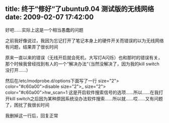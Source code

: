 title: 终于“修好“了ubuntu9.04 测试版的无线网络
date: 2009-02-07 17:42:00
---

&#22909;&#21543;&#8230;&#8230;&#23454;&#38469;&#19978;&#36825;&#26159;&#19968;&#20010;&#30456;&#24403;&#24858;&#34850;&#30340;&#38382;&#39064;

 &#20043;&#21069;&#25105;&#22909;&#20687;&#35828;&#36807;&#65292;&#25105;&#22240;&#20026;&#24536;&#35760;&#25171;&#24320;&#20102;&#31508;&#35760;&#26412;&#36523;&#19978;&#30340;&#30828;&#20214;&#24320;&#20851;&#32780;&#38169;&#35823;&#30340;&#20197;&#20026;&#26080;&#32447;&#32593;&#32476;&#26377;&#38382;&#39064;&#65292;&#32467;&#26524;&#24324;&#20102;&#24456;&#38271;&#26102;&#38388;

 &#21407;&#26469;&#19968;&#30452;&#20197;&#26469;&#30340;&#38169;&#35823;&#65288;&#26080;&#32447;&#24320;&#21551;&#23601;&#20250;&#27515;&#26426;&#65292;&#22823;&#20889;&#28783;A&#38378;&#28865;&#65289;&#20063;&#21644;&#37027;&#26102;&#30340;&#38169;&#35823;&#26377;&#20851;&#65292;&#37027;&#20010;&#26102;&#20505;&#25105;&#26366;&#32463;&#25214;&#21040;&#26377;&#20154;&#30340;&#19968;&#20010;&#8220;&#35299;&#20915;&#21150;&#27861;&#8220;&#65288;&#24403;&#28982;&#27809;&#35299;&#20915;&#20102;&#65292;&#22240;&#20026;&#25105;&#30340;kill switch&#27809;&#25171;&#24320;&#8230;&#8230;&#65289;

 &#28982;&#21518;&#22312;/etc/modprobe.d/options&#19979;&#38754;&#20889;&#20102;&#19968;&#34892;  size="2"> color="#c60a00">disable size="2">_ size="2"> color="#c60a00">hw_scan=1 &#36825;&#26159;&#24320;&#21551;&#36719;&#20214;&#25628;&#32034;&#20449;&#21495;&#30340;&#36873;&#39033;&#8230;&#8230;&#25152;&#20197;&#8230;&#8230;&#22312;&#25105;&#25171;&#24320;kill switch&#20043;&#21518;&#22240;&#20026;&#26576;&#31181;&#21407;&#22240;&#31995;&#32479;&#27809;&#21150;&#27861;&#36719;&#20214;&#25628;&#32034;&#8230;&#8230;&#25152;&#20197;&#23601;&#8230;&#8230;&#21710;&#8230;&#8230;&#21448;&#26377;&#38382;&#39064;&#20102;&#65292;&#22256;&#25200;&#20102;&#25105;&#24456;&#38271;&#26102;&#38388;

 &#25105;&#21024;&#25481;&#36825;&#19968;&#34892;&#21518;&#65292;&#22238;&#22797;&#27491;&#24120;

